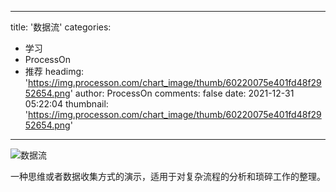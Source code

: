 
---
title: '数据流'
categories: 
 - 学习
 - ProcessOn
 - 推荐
headimg: 'https://img.processon.com/chart_image/thumb/60220075e401fd48f2952654.png'
author: ProcessOn
comments: false
date: 2021-12-31 05:22:04
thumbnail: 'https://img.processon.com/chart_image/thumb/60220075e401fd48f2952654.png'
---

<div>   
<img class="thumb" alt="数据流" src="https://img.processon.com/chart_image/thumb/60220075e401fd48f2952654.png" referrerpolicy="no-referrer">
<p>一种思维或者数据收集方式的演示，适用于对复杂流程的分析和琐碎工作的整理。</p>  
</div>
            